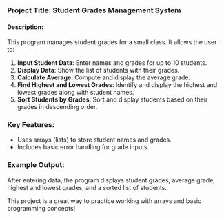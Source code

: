 ### Project Title: **Student Grades Management System**

#### Description:
This program manages student grades for a small class. It allows the user to:

1. **Input Student Data**: Enter names and grades for up to 10 students.
2. **Display Data**: Show the list of students with their grades.
3. **Calculate Average**: Compute and display the average grade.
4. **Find Highest and Lowest Grades**: Identify and display the highest and lowest grades along with student names.
5. **Sort Students by Grades**: Sort and display students based on their grades in descending order.

### Key Features:
- Uses arrays (lists) to store student names and grades.
- Includes basic error handling for grade inputs.

### Example Output:
After entering data, the program displays student grades, average grade, highest and lowest grades, and a sorted list of students. 

This project is a great way to practice working with arrays and basic programming concepts!
